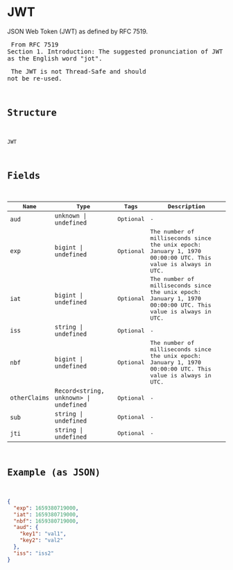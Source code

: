 
# JWT

JSON Web Token (JWT) as defined by RFC 7519.  <pre>  From RFC 7519 Section 1. Introduction:     The suggested pronunciation of JWT is the same as the English word "jot".  <pre>  The JWT is not Thread-Safe and should not be re-used.

## Structure

`JWT`

## Fields

| Name | Type | Tags | Description |
|  --- | --- | --- | --- |
| `aud` | `unknown \| undefined` | Optional | - |
| `exp` | `bigint \| undefined` | Optional | The number of milliseconds since the unix epoch: January 1, 1970 00:00:00 UTC. This value is always in UTC. |
| `iat` | `bigint \| undefined` | Optional | The number of milliseconds since the unix epoch: January 1, 1970 00:00:00 UTC. This value is always in UTC. |
| `iss` | `string \| undefined` | Optional | - |
| `nbf` | `bigint \| undefined` | Optional | The number of milliseconds since the unix epoch: January 1, 1970 00:00:00 UTC. This value is always in UTC. |
| `otherClaims` | `Record<string, unknown> \| undefined` | Optional | - |
| `sub` | `string \| undefined` | Optional | - |
| `jti` | `string \| undefined` | Optional | - |

## Example (as JSON)

```json
{
  "exp": 1659380719000,
  "iat": 1659380719000,
  "nbf": 1659380719000,
  "aud": {
    "key1": "val1",
    "key2": "val2"
  },
  "iss": "iss2"
}
```

